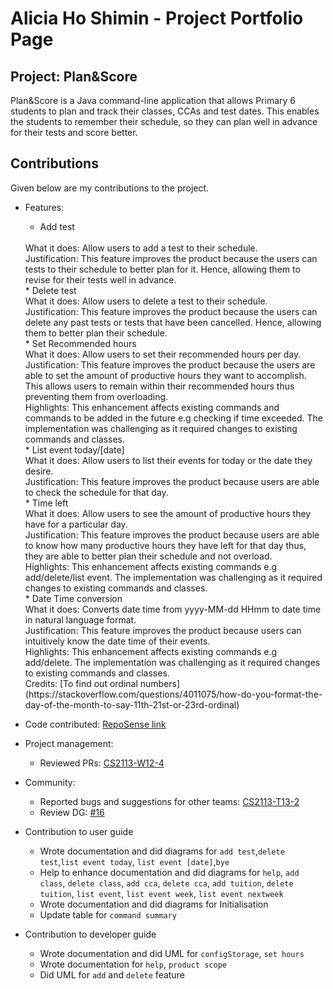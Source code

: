 # Alicia Ho Shimin - Project Portfolio Page
## Project: Plan&Score

Plan&Score is a Java command-line application that allows Primary 6 students to plan and track their classes, CCAs and test dates. This enables the students to remember their schedule, so they can plan well in advance for their tests and score better.

## Contributions
Given below are my contributions to the project.
* Features:
    * Add test 
    <br>
    What it does: Allow users to add a test to their schedule.
    <br>
    Justification: This feature improves the product because the users can tests to their schedule to better plan for it. Hence, allowing them to revise for their tests well in advance.
    <br>
    * Delete test 
    <br>
    What it does: Allow users to delete a test to their schedule.
    <br>
    Justification: This feature improves the product because the users can delete any past tests or tests that have been cancelled. 
    Hence, allowing them to better plan their schedule. 
    <br>
    * Set Recommended hours
    <br>
    What it does: Allow users to set their recommended hours per day.
    <br>
    Justification: This feature improves the product because the users are able to set the amount of productive hours they want to accomplish.
    This allows users to remain within their recommended hours thus preventing them from overloading.
    <br>
    Highlights: This enhancement affects existing commands and commands to be added in the future e.g checking if time exceeded.
    The implementation was challenging as it required changes to existing commands and classes.
    <br>
    * List event today/[date]
    <br>
    What it does: Allow users to list their events for today or the date they desire.
    <br>
    Justification: This feature improves the product because users are able to check the schedule for that day.
    <br>
    * Time left
    <br>
    What it does: Allow users to see the amount of productive hours they have for a particular day.
    <br>
    Justification: This feature improves the product because users are able to know how 
    many productive hours they have left for that day thus, they are able to better plan their schedule and not overload.
    <br>
    Highlights: This enhancement affects existing commands e.g add/delete/list event.
    The implementation was challenging as it required changes to existing commands and classes.
    <br>
    * Date Time conversion
    <br>
    What it does: Converts date time from yyyy-MM-dd HHmm to date time in natural language format.
    <br>
    Justification: This feature improves the product because users can intuitively know the date time of their events.
    <br>
    Highlights: This enhancement affects existing commands e.g add/delete.
    The implementation was challenging as it required changes to existing commands and classes.
    <br>
    Credits: [To find out ordinal numbers](https://stackoverflow.com/questions/4011075/how-do-you-format-the-day-of-the-month-to-say-11th-21st-or-23rd-ordinal)
    
* Code contributed: [RepoSense link](https://nus-cs2113-ay2021s1.github.io/tp-dashboard/#breakdown=true&search=&sort=groupTitle&sortWithin=title&since=2020-09-27&timeframe=commit&mergegroup=&groupSelect=groupByRepos&checkedFileTypes=docs~functional-code~test-code~other&tabOpen=true&tabType=authorship&zFR=false&tabAuthor=AliciaHo&tabRepo=AY2021S1-CS2113T-W12-4%2Ftp%5Bmaster%5D&authorshipIsMergeGroup=false&authorshipFileTypes=docs~functional-code~test-code~other)
* Project management:
    * Reviewed PRs: [CS2113-W12-4](https://github.com/AY2021S1-CS2113T-W12-4/tp/pull/355#pullrequestreview-525631892)
    
* Community:
    * Reported bugs and suggestions for other teams: [CS2113-T13-2](https://github.com/AY2021S1-CS2113-T13-2/tp)
    * Review DG: [#16](https://github.com/nus-cs2113-AY2021S1/tp/pull/16)
    
* Contribution to user guide
    * Wrote documentation and did diagrams for `add test`,`delete test`,`list event today`,
    `list event [date]`,`bye`
    * Help to enhance documentation and did diagrams for `help`, `add class`, `delete class`, `add cca`, 
    `delete cca`, `add tuition`, `delete tuition`, `list event`, `list event week`, `list event nextweek`
    * Wrote documentation and did diagrams for Initialisation
    * Update table for `command summary`
    

* Contribution to developer guide
    * Wrote documentation and did UML for `configStorage`, `set hours`
    * Wrote documentation for `help`, `product scope`
    * Did UML for `add` and `delete` feature